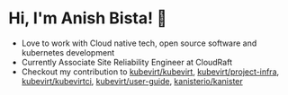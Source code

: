 
# Hi, I'm Anish Bista! 👋
- Love to work with Cloud native tech, open source software and kubernetes development
- Currently Associate Site Reliability Engineer at CloudRaft
- Checkout my contribution to [kubevirt/kubevirt](https://github.com/kubevirt/kubevirt/issues?q=anishbista60), [kubevirt/project-infra](https://github.com/kubevirt/project-infra/pulls?q=anishbista60), [kubevirt/kubevirtci](https://github.com/kubevirt/kubevirtci/issues?q=anishbista60), [kubevirt/user-guide](https://github.com/kubevirt/user-guide/issues?q=anishbista60),
  [kanisterio/kanister](https://github.com/kanisterio/kanister/issues?q=anishbista60)
